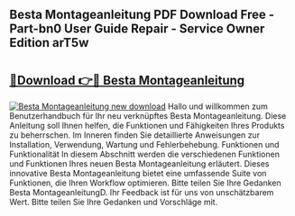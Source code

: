 ## Besta Montageanleitung PDF Download Free - Part-bn0 User Guide Repair - Service Owner Edition arT5w

# <h2><a href="http://df8catk.blite.top/?on=Besta+Montageanleitung">🔗Download 👉🔴 Besta Montageanleitung</a></h2>

[![Besta Montageanleitung new download](https://i.imgur.com/lujVjoI.png)](http://df8catk.blite.top/?on=Besta+Montageanleitung)
Hallo und willkommen zum Benutzerhandbuch für Ihr neu verknüpftes Besta Montageanleitung. Diese Anleitung soll Ihnen helfen, die Funktionen und Fähigkeiten Ihres Produkts zu beherrschen. Im Inneren finden Sie detaillierte Anweisungen zur Installation, Verwendung, Wartung und Fehlerbehebung. Funktionen und Funktionalität In diesem Abschnitt werden die verschiedenen Funktionen und Funktionen Ihres neuen Besta Montageanleitung erläutert. Dieses innovative Besta Montageanleitung bietet eine umfassende Suite von Funktionen, die Ihren Workflow optimieren. Bitte teilen Sie Ihre Gedanken Besta MontageanleitungD. Ihr Feedback ist für uns von unschätzbarem Wert. Bitte teilen Sie Ihre Gedanken und Vorschläge mit.
